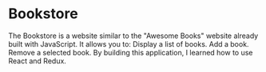 # Bookstore
The Bookstore is a website similar to the "Awesome Books" website already built with JavaScript. It allows you to:  Display a list of books. Add a book. Remove a selected book. By building this application, I learned how to use React and Redux.

